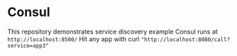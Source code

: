 # Consul
This repository demonstrates service discovery example
Consul runs at `http://localhost:8500/`
Hit any app with curl `"http://localhost:8080/call?service=app3"`
